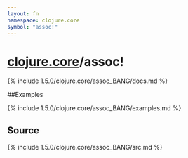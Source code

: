 ```yaml
---
layout: fn
namespace: clojure.core
symbol: "assoc!"
---
```


# [clojure.core](../)/assoc!

{% include 1.5.0/clojure.core/assoc_BANG/docs.md %}

##Examples

{% include 1.5.0/clojure.core/assoc_BANG/examples.md %}
## Source
{% include 1.5.0/clojure.core/assoc_BANG/src.md %}

